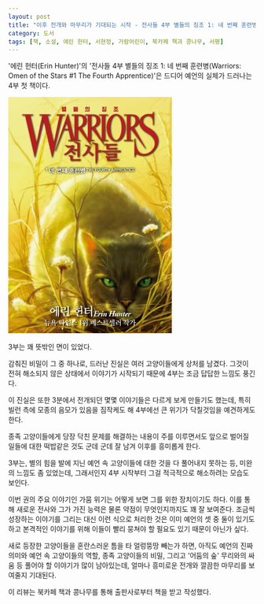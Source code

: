 ```yaml
---
layout: post
title: "이후 전개와 마무리가 기대되는 시작 - 전사들 4부 별들의 징조 1: 네 번째 훈련병"
category: 도서
tags: [책, 소설, 에린 헌터, 서현정, 가람어린이, 북카페 책과 콩나무, 서평]
---
```


'에린 헌터(Erin Hunter)'의
'전사들 4부 별들의 징조 1: 네 번째 훈련병(Warriors: Omen of the Stars #1 The Fourth Apprentice)'은
드디어 예언의 실체가 드러나는 4부 첫 책이다.

![표지](/images/warriors-4-omen-of-the-stars-1-the-fourth-apprentice-book-h480.jpg)

3부는 꽤 뜻밖인 면이 있었다.

감춰진 비밀이 그 중 하나로, 드러난 진실은 여러 고양이들에게 상처를 남겼다.
그것이 전혀 해소되지 않은 상태에서 이야기가 시작되기 때문에
4부는 조금 답답한 느낌도 풍긴다.

이 진실은 또한 3분에서 전개되던 몇몇 이야기들은 다르게 보게 만들기도 했는데,
특히 빌런 측에 모종의 음모가 있음을 짐작케도 해
4부에선 큰 위기가 닥칠것임을 예견하게도 한다.

종족 고양이들에게 당장 닥친 문제를 해결하는 내용이 주를 이루면서도
앞으로 벌어질 일들에 대한 떡밥같은 것도 군데 군데 잘 남겨
이후를 흥미롭게 한다.

3부는, 별의 힘을 발에 지닌 예언 속 고양이들에 대한 것을 다 풀어내지 못하는 등,
미완의 느낌도 좀 있었는데,
그래서인지 4부 시작부터 그걸 적극적으로 해소하려는 모습도 보인다.

이번 권의 주요 이야기인 가뭄 위기는 어떻게 보면 그를 위한 장치이기도 하다.
이를 통해 새로운 전사와 그가 가진 능력은 물론 약점이 무엇인지까지도 꽤 잘 보여준다.
조금씩 성장하는 이야기를 그리는 대신 이런 식으로 처리한 것은
이미 예언의 셋 중 둘이 있기도 하고
본격적인 이야기를 위해 이들이 빨리 뭉쳐야 할 필요도 있기 때문이 아닌가 싶다.

새로 등장한 고양이들을 혼란스러운 틈을 타 얼렁뚱땅 빼는가 하면,
아직도 예언의 진짜 의미와 예언 속 고양이들의 역할,
종족 고양이들의 비밀,
그리고 '어둠의 숲' 무리와의 싸움 등 풀어야 할 이야기가 많이 남아있는데,
얼마나 흥미로운 전개와 깔끔한 마무리를 보여줄지 기대된다.



<div class="im im-info">
이 리뷰는 북카페 책과 콩나무를 통해 출판사로부터 책을 받고 작성했다.
</div>
